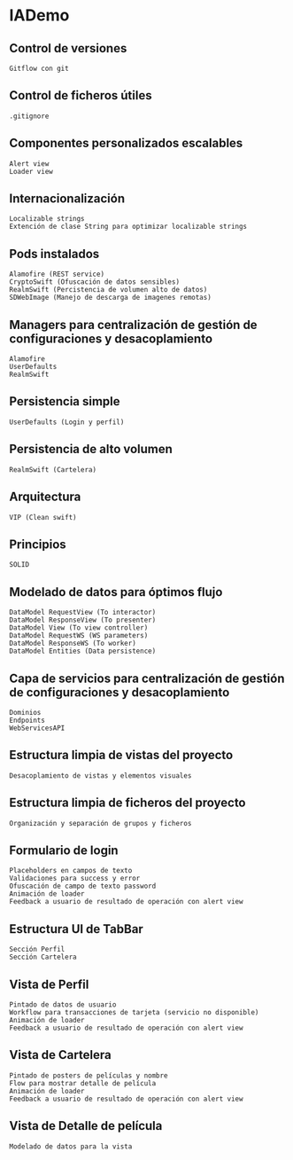 # IADemo

 ## Control de versiones
	Gitflow con git
  
## Control de ficheros útiles
	.gitignore
  
## Componentes personalizados escalables
	Alert view
	Loader view
  
## Internacionalización
	Localizable strings
	Extención de clase String para optimizar localizable strings
  
## Pods instalados
	Alamofire (REST service)
	CryptoSwift (Ofuscación de datos sensibles)
	RealmSwift (Percistencia de volumen alto de datos)
	SDWebImage (Manejo de descarga de imagenes remotas)
  
## Managers para centralización de gestión de configuraciones y desacoplamiento
	Alamofire
	UserDefaults
	RealmSwift
  
## Persistencia simple
	UserDefaults (Login y perfil)

## Persistencia de alto volumen
	RealmSwift (Cartelera)
  
## Arquitectura
	VIP (Clean swift)
	
## Principios
	SOLID
	
## Modelado de datos para óptimos flujo
	DataModel RequestView (To interactor)
	DataModel ResponseView (To presenter)
	DataModel View (To view controller)
	DataModel RequestWS (WS parameters)
	DataModel ResponseWS (To worker)
	DataModel Entities (Data persistence)
  
## Capa de servicios para centralización de gestión de configuraciones y desacoplamiento
	Dominios
	Endpoints
	WebServicesAPI
	
## Estructura limpia de vistas del proyecto
	Desacoplamiento de vistas y elementos visuales
	
## Estructura limpia de ficheros del proyecto
	Organización y separación de grupos y ficheros
  
## Formulario de login
	Placeholders en campos de texto
	Validaciones para success y error
	Ofuscación de campo de texto password
	Animación de loader
	Feedback a usuario de resultado de operación con alert view
	
## Estructura UI de TabBar
	Sección Perfil
	Sección Cartelera
	
## Vista de Perfil
	Pintado de datos de usuario
	Workflow para transacciones de tarjeta (servicio no disponible)
	Animación de loader
	Feedback a usuario de resultado de operación con alert view

## Vista de Cartelera
	Pintado de posters de películas y nombre
	Flow para mostrar detalle de película
	Animación de loader
	Feedback a usuario de resultado de operación con alert view
	
## Vista de Detalle de película
	Modelado de datos para la vista
